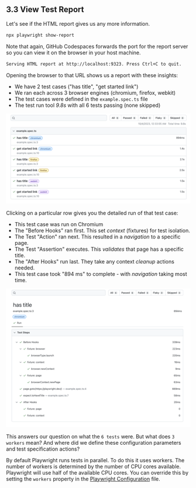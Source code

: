 ## 3.3 View Test Report

Let's see if the HTML report gives us any more information.

```bash
npx playwright show-report
```
Note that again, GitHub Codespaces forwards the port for the report server so you can view it on the browser in your host machine.

```bash
Serving HTML report at http://localhost:9323. Press Ctrl+C to quit.
```

Opening the browser to that URL shows us a report with these insights:
 - We have 2 test cases ("has title", "get started link")
 - We ran each across 3 browser engines (chromium, firefox, webkit)
 - The test cases were defined in the `example.spec.ts` file
 - The test run tool _9.8s_ with all 6 tests passing (none skipped)

![Playwright Example Spec Report Main](./assets/03-run-report-main.png)

Clicking on a particular row gives you the detailed run of that test case:
 - This test case was run on Chromium
 - The "Before Hooks" ran first. This set _context_ (fixtures) for test isolation.
 - The Test "Action" ran next. This resulted in a _navigation_ to a specific page.
 - The Test "Assertion" executes. This _validates_ that page has a specific title.
 - The "After Hooks" run last. They take any context _cleanup_ actions needed. 
 - This test case took "894 ms" to complete - with _navigation_ taking most time.

![Playwright Example Spec Report Detail](./assets/03-run-report-detail.png)

This answers our question on what the `6 tests` were. But what does `3 workers` mean? And where did we define these configuration parameters and test specification actions? 

By default Playwright runs tests in parallel. To do this it uses workers. The number of workers is determined by the number of CPU cores available. Playwright will use half of the available CPU cores. You can override this by setting the `workers` property in the [Playwright Configuration](https://playwright.dev/docs/test-configuration) file.